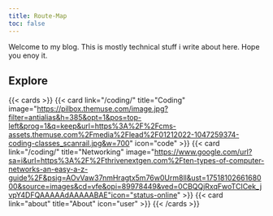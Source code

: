 ```yaml
---
title: Route-Map
toc: false
---
```


Welcome to my blog. This is mostly technical stuff i write about here. Hope you enoy it. 
## Explore

{{< cards >}}
  {{< card link="/coding/" title="Coding" image="https://pilbox.themuse.com/image.jpg?filter=antialias&h=385&opt=1&pos=top-left&prog=1&q=keep&url=https%3A%2F%2Fcms-assets.themuse.com%2Fmedia%2Flead%2F01212022-1047259374-coding-classes_scanrail.jpg&w=700" icon="code" >}}
  {{< card link="/coding/" title="Networking" image="https://www.google.com/url?sa=i&url=https%3A%2F%2Fthrivenextgen.com%2Ften-types-of-computer-networks-an-easy-a-z-guide%2F&psig=AOvVaw37nmHragtx5m76w0Urm8ll&ust=1751810266168000&source=images&cd=vfe&opi=89978449&ved=0CBQQjRxqFwoTCICek_jvpY4DFQAAAAAdAAAAABAE"icon="status-online" >}}
  {{< card link="about" title="About"  icon="user" >}}
{{< /cards >}}


